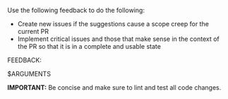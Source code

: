 Use the following feedback to do the following:

- Create new issues if the suggestions cause a scope creep for the current PR
- Implement critical issues and those that make sense in the context of the PR so that it is in a complete and usable state

FEEDBACK:

$ARGUMENTS

**IMPORTANT:** Be concise and make sure to lint and test all code changes.